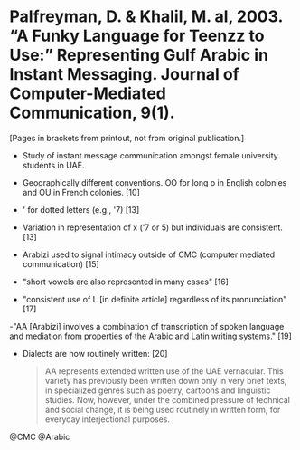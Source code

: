# Palfreyman, D. & Khalil, M. al, 2003. “A Funky Language for Teenzz to Use:” Representing Gulf Arabic in Instant Messaging. Journal of Computer-Mediated Communication, 9(1).

[Pages in brackets from printout, not from original publication.]

- Study of instant message communication amongst female university students in UAE. 

- Geographically different conventions. OO for long o in English colonies and OU in French colonies. [10]

- ' for dotted letters (e.g., '7) [13]

- Variation in representation of x ('7 or 5) but individuals are consistent. [13]

- Arabizi used to signal intimacy outside of CMC (computer mediated communication) [15]

- "short vowels are also represented in many cases" [16]

- "consistent use of L [in definite article] regardless of its pronunciation" [17]

-"AA [Arabizi] involves a combination of transcription of spoken language and mediation from properties of the Arabic and Latin writing systems." [19]

- Dialects are now routinely written: [20]

    > AA represents extended written use of the UAE vernacular. This variety has previously been written down only in very brief texts, in specialized genres such as poetry, cartoons and linguistic studies. Now, however, under the combined pressure of technical and social change, it is being used routinely in written form, for everyday interjectional purposes.

@CMC
@Arabic
